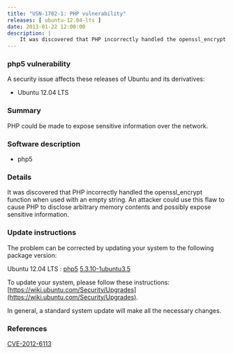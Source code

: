 ```yaml
---
title: "USN-1702-1: PHP vulnerability"
releases: [ ubuntu-12.04-lts ]
date: 2013-01-22 12:00:00
description: |
    It was discovered that PHP incorrectly handled the openssl_encrypt function when used with an empty string. An attacker could use this flaw to cause PHP to disclose arbitrary memory contents and possibly expose sensitive information. 
--- 
```

 
### php5 vulnerability

A security issue affects these releases of Ubuntu and its derivatives:

* Ubuntu 12.04 LTS

### Summary

PHP could be made to expose sensitive information over the network. 

### Software description

* php5 

### Details

It was discovered that PHP incorrectly handled the openssl_encrypt function when used with an empty string. An attacker could use this flaw to cause PHP to disclose arbitrary memory contents and possibly expose sensitive information. 

### Update instructions

The problem can be corrected by updating your system to the following package version:

Ubuntu 12.04 LTS
 : [php5](https://launchpad.net/ubuntu/+source/php5) <span> [5.3.10-1ubuntu3.5](https://launchpad.net/ubuntu/+source/php5/5.3.10-1ubuntu3.5) </span> 

To update your system, please follow these instructions: [https://wiki.ubuntu.com/Security/Upgrades](https://wiki.ubuntu.com/Security/Upgrades).

In general, a standard system update will make all the necessary changes. 

### References

 [CVE-2012-6113](http://people.ubuntu.com/~ubuntu-security/cve/CVE-2012-6113)
 
